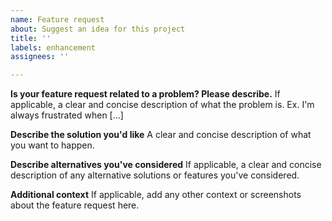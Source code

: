 ```yaml
---
name: Feature request
about: Suggest an idea for this project
title: ''
labels: enhancement
assignees: ''

---
```


**Is your feature request related to a problem? Please describe.**
If applicable, a clear and concise description of what the problem is. Ex. I'm always frustrated when [...]

**Describe the solution you'd like**
A clear and concise description of what you want to happen.

**Describe alternatives you've considered**
If applicable, a clear and concise description of any alternative solutions or features you've considered.

**Additional context**
If applicable, add any other context or screenshots about the feature request here.
